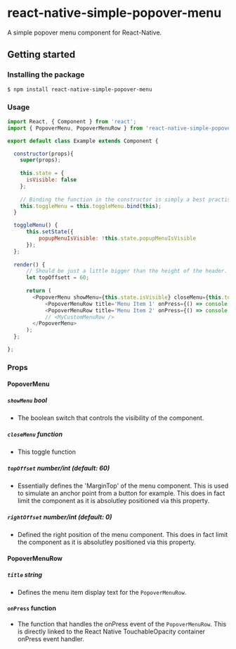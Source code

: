 # react-native-simple-popover-menu

<p>
  A simple popover menu component for React-Native.  
</p>

## Getting started

### Installing the package

`$ npm install react-native-simple-popover-menu`

### Usage

```javascript
import React, { Component } from 'react';
import { PopoverMenu, PopoverMenuRow } from 'react-native-simple-popover-menu';

export default class Example extends Component {

  constructor(props){
    super(props);
    
    this.state = {
      isVisible: false
    };
    
    // Binding the function in the constructor is simply a best practise for better performance.
    this.toggleMenu = this.toggleMenu.bind(this);
  }

  toggleMenu() {
      this.setState({
          popupMenuIsVisible: !this.state.popupMenuIsVisible
      });
  };
  
  render() {
      // Should be just a little bigger than the height of the header.
      let topOffsett = 60;
  
      return (
        <PopoverMenu showMenu={this.state.isVisible} closeMenu={this.toggleMenu} topOffset={topOffset}>
            <PopoverMenuRow title='Menu Item 1' onPress={() => console.log("Pressed Menu Item 1")} />
            <PopoverMenuRow title='Menu Item 2' onPress={() => console.log("Pressed Menu Item 2")} />
            // <MyCustomMenuRow /> 
        </PopoverMenu>
      );
  };

};
```
### Props
#### PopoverMenu

##### `showMenu` bool 
- The boolean switch that controls the visibility of the component.

##### `closeMenu` function 
- This toggle function 
##### `topOffset` number/int (default: 60)
- Essentially defines the 'MarginTop' of the menu component. This is used to simulate an anchor point from a button for example. This does in fact limit the component as it is absolutley positioned via this property.
##### `rightOffset` number/int (default: 0)
 - Defined the right position of the menu component. This does in fact limit the component as it is absolutley positioned via this property.

#### PopoverMenuRow

##### `title` string
- Defines the menu item display text for the `PopoverMenuRow`.

#### `onPress` function
- The function that handles the onPress event of the `PopoverMenuRow`. This is directly linked to the React Native TouchableOpacity container onPress event handler. 
